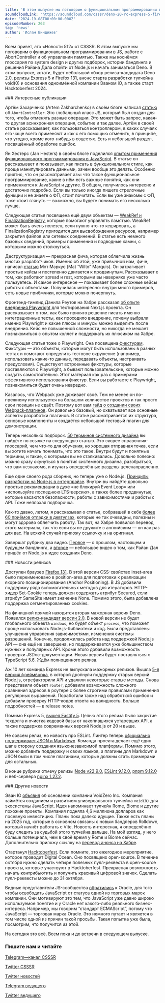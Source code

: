 ```yaml
---
title: 'В этом выпуске мы поговорим о функциональном программировании в JS, работе с AbortController и об управлении памятью. Также мы коснёмся глоссария по system design и других подборок, истории бандлинга и решения Райана Дала отойти от Node.js и начать заниматься Deno. В этом выпуске, кстати, будет небольшой обзор релиза-кандидата Deno 2.0, релизы Express 5 и Firefox 131, анонс старта разработки тулчейна void(0) и основания одноимённой компании Эваном Ю, а также старт Hacktoberfest 2024.'
soundcloudLink: 'https://soundcloud.com/csssr/deno-20-rc-express-5-firefox-131-void0-ot-evana-yu-fp-v-js-hacktoberfest-2024'
date: '2024-10-08T00:00:00.000Z'
episodeNumber: 263
tag: 'news'
author: 'Ислам Виндижев'
---
```


Всем привет, это «Новости 512» от CSSSR. В этом выпуске мы поговорим о функциональном программировании в JS, работе с AbortController и об управлении памятью. Также мы коснёмся глоссария по system design и других подборок, истории бандлинга и решения Райана Дала отойти от Node.js и начать заниматься Deno. В этом выпуске, кстати, будет небольшой обзор релиза-кандидата Deno 2.0, релизы Express 5 и Firefox 131, анонс старта разработки тулчейна void(0) и основания одноимённой компании Эваном Ю, а также старт Hacktoberfest 2024.

<ParagraphWithImage imageName="laptopNews" >
  ### Интересные публикации

Артём Захарченко (Artem Zakharchenko) в своём блоге написал [статью](https://kettanaito.com/blog/dont-sleep-on-abort-controller) об `AbortController`. Это глобальный класс JS, который был создан для того, чтобы отменять разные операции. Это может быть запрос, какая-то другая асинхронная операция, событие и так далее. Артём в своей статье рассказывает, как пользоваться контроллером, в каких случаях его чаще всего применяют и как с его помощью отменить, в принципе, что угодно, кроме кого-нибудь в соцсетях. Есть и небольшой раздел, посвящённый обработке ошибок.
</ParagraphWithImage>

Ян Хестерс (Jan Hesters) в своём блоге поделился [опытом применения функционального программирования в JavaScript](https://janhesters.com/blog/unleash-javascripts-potential-with-functional-programming). В статье он рассказывает и показывает, как писать в функциональном стиле, как проще манипулировать данными, зачем вообще это делать. Особенно приятно, что он рассматривает азы: что такое функциональное программирование, какие в нём есть важные понятия, как они применяются к JavaScript и другие. В общем, получилось интересно и достаточно подробно. Если вы только иногда пишете стрелочные функции и не знаете о ФП, стоит почитать. Если вы уже знакомы с ФП, тоже стоит глянуть — возможно, вы будете понимать его несколько лучше.

Следующая статья посвящена ещё двум объектам — [WeakRef и FinalizationRegistry](https://habr.com/ru/companies/otus/articles/843812/), которые помогают управлять памятью. WeakRef может быть очень полезен, если нужно что-то кешировать, а FinalizationRegistry пригодится для высвобождения ресурсов, например закрытия файлов или сетевых соединений. В статье есть немного базовых сведений, примеры применения и подводные камни, с которыми можно столкнуться.

Деструктуризация — прекрасная фича, которая облегчила жизнь многих разработчиков. Именно об этой, уже привычной нам, фиче, написал [статью](https://piccalil.li/blog/a-guide-to-destructuring-in-javascript/) Мэт Маркус (Mat “Wilto” Marquis). Он затрагивает простые кейсы и постепенно двигается к продвинутым. Рассказывает о том, как работают spread и rest, которыми вы наверняка уже часто пользуетесь. И самое интересное — показывает более сложные кейсы работы с объектами. Получилась интересно: внутри много примеров, есть новые приёмчики, которые можно почерпнуть.

Фронтенд-тимлид Данила Реутов на Хабре рассказал [об опыте внедрения Playwright](https://habr.com/ru/companies/kts/articles/843054/) для тестирования Next.js проекта. Он рассказывает о том, как было принято решение писать именно интеграционные тесты, как проходило внедрение, почему выбрали именно Playwright и какие плюсы и минусы можно выделить после внедрения. Кейс не повышенной сложности, но никогда не мешает познакомиться с опытом коллег и поддержать их плюсиком на Хабре.

Следующая статья тоже о Playwright. Она посвящена [фикстурам](https://habr.com/ru/articles/848434/). Фикстуры — это объекты, которые могут быть использованы в разных тестах и помогают определить тестовое окружение (например, использовать какие-то данные, передавать объекты, настраивать предусловия). Существуют встроенные фикстуры, которые поставляются с Playwright, а бывают пользовательские, которые можно создать самостоятельно. Этот материал как раз с примерами эффективного использования фикстур. Если вы работаете с Playwright, познакомиться будет очень невредно.

Казалось, что Webpack уже доживает своё. Тем не менее он по-прежнему используется на большом количестве проектов и так просто свои позиции не сдаёт. Поэтому вот вам [гайд о создании своих Webpack-плагинов](https://habr.com/ru/articles/846022/). Он довольно базовый, но охватывает все основные аспекты разработки плагинов. В статье рассматривается их структура, основные компоненты и создаётся небольшой тестовый плагин для демонстрации. 

Теперь несколько подборок. [50 терминов системного дизайна](https://habr.com/ru/companies/timeweb/articles/846420/) вы найдёте по ссылке на следующую статью. Это скорее справочник-глоссарий, чем что-то для обучения, но хорошая отправная точка, если вы хотите начать понимать, что это такое. Внутри будут и понятные термины, и такие, с которыми вы не сталкивались. Довольно полезно: можно сразу окунуться в понятия системного дизайна, разобраться, что вам незнакомо, и изучать определённые разделы целенаправленно.

Ещё один своего рода сборник, но теперь уже о Node.js. [Принципы разработки на Node.js в энтерпрайзе](https://www.platformatichq.com/node-principles). Внутри вы найдёте довольно простые рекомендации в духе «не блокируй Event Loop» или «используйте последнюю LTS-версию», а также более продвинутые, которые касаются безопасности, работы с зависимостями и работы с API. Тоже неплохая подборочка.

Как-то давно, летом, я рассказывал о статье, собравшей в себе [более 60 приёмов отладки в девтулзах](https://habr.com/ru/companies/ruvds/articles/842428/), которые не так очевидны, полезны и могут здорово облегчить работу. Так вот, на Хабре появился перевод этого материала, так что если вы не дружите с английским — он как раз для вас. На всякий случай приложу [ссылочку и на оригинал](https://alan.norbauer.com/articles/browser-debugging-tricks).

Завершат рубрику два видео. [Первое](https://www.youtube.com/watch?v=JUS6EPMbk0U) — о прошлом, настоящем и будущем бандлинга, а [второе](https://www.youtube.com/watch?v=zxitJn9MwYs) — небольшое видео о том, как Райан Дал пришёл от Node.js к идее создания Deno.

<ParagraphWithImage imageName="manWithLaptop">
  ### Новости релизов

Доступен браузер [Firefox 131](https://developer.mozilla.org/en-US/docs/Mozilla/Firefox/Releases/131). В этой версии CSS-свойство inset-area было переименовано в position-area для подготовки к реализации якорного позиционирования (Anchor Positioning). В JS добавили поддержку ряда вспомогательных методов для итераторов. HTTP-хидер Set-Cookie теперь должен содержать атрибут Secured, если атрибут SameSite имеет значение None. Помимо этого, была добавлена поддержка сегментированных cookies.
</ParagraphWithImage>

На финишной прямой находится вторая мажорная версия Deno. Появился [релиз-кандидат версии 2.0](https://deno.com/blog/v2.0-release-candidate). В новой версии не будет глобального объекта `windows`, но будет объект `process`, что поможет проще использовать Node.js-библиотеки и код. Были представлены улучшения управления зависимостями, изменения системы разрешений. Конечно, продолжилась работа над поддержкой Node.js API — она ещё не завершена, но поддерживается уже большинством нужных и популярных API. Кроме этого добавили возможность проверки JSDoc-документации. Новая версия будет поставляться с TypeScript 5.6. Ждём полноценного релиза.

Аж 10 лет команда Express не выпускала мажорных релизов. Вышла [5-я версия фреймворка](https://www.trevorlasn.com/blog/whats-new-in-express-5), в которой дропнули поддержку старых версий Node.js, отрефакторили API и удалили некоторые старые методы. Снова представили объект `router`, добавили возможность сложного сравнения адресов в роутере с более строгими правилами применения регулярных выражений. Поработали также над обработкой ошибок и добавили проверку HTTP-кодов ответа на валидность. Больше подробностей — в release notes.

Помимо Express 5, [вышел Fastify 5](https://openjsf.org/blog/fastifys-growth-and-success). Целью этого релиза было закрытие техдолга и очистка кодовой базы от накопившихся устаревших API, а также поддержка современных версий Node.js от 20 и выше.

Не совсем релиз, но новость про ESLint. Линтер теперь [официально поддерживает JSON и Markdown](https://eslint.org/blog/2024/10/eslint-json-markdown-support/). Команда проекта делает ещё один шаг в сторону создания языконезависимой платформы. Помимо этого, можно добавить поддержку и своих языков, а плагины для Markdown и JSON были в том числе плагинами, которые должны стать примерами для остальных.

В конце рубрики отмечу релизы [Node v22.9.0](https://nodejs.org/en/blog/release/v22.9.0), [ESLint 9.12.0](https://eslint.org/blog/2024/10/eslint-v9.12.0-released/), [pnpm 9.12.0](https://github.com/pnpm/pnpm/releases/tag/v9.12.0) и веб-сервера [nginx 1.27.2](https://mailman.nginx.org/pipermail/nginx-announce/2024/XTDQ5IH4IFLPVWJSHPAVGO6BHRN76GAS.html).

<ParagraphWithImage imageName="laptopNews" >
    ### Другие новости

Эван Ю [объявил](https://voidzero.dev/posts/announcing-voidzero-inc) об основании компании VoidZero Inc. Компания займётся созданием и развитием универсального тулчейна `void(0)` для экосистемы JavaScript. Идея напоминает тулчейн Rome, Biome и другие похожие проекты. Компания подняла 4,6 миллиона долларов как посевную инвестицию. Планы пока далеко идущие. Также есть планы на 2025 год, которые в основном связаны с новым бандлеров Rolldown, который начнёт работать с Vite. Новость интересная, я определённо буду следить за судьбой этого тулчейна дальше. На мой взгляд, у него больше потенциала, чем в своё время у Rome и Biome сейчас. Дополнительно приложу ссылку на [перевод анонса на Хабре](https://habr.com/ru/companies/first/articles/847514/).
</ParagraphWithImage>

Стартанул [Hacktoberfest](https://hacktoberfest.com/). Если помните, это ежегодное мероприятие, которое проводит Digital Ocean. Оно посвящено open-source. В течение октября нужно сделать четыре полезных пулл-реквеста в open-source проекты, которые участвуют в Hacktoberfest. Прекрасная возможность начать контрибьютить и получить красивый цифровой значок. Сделать пулл-реквесты можно до 31 октября.

Видные представители JS-сообщества [обратились](https://javascript.tm/) к Oracle, для того чтобы освободить JavaScript от статуса одной из торговых марок компании. Они мотивируют это тем, что JavaScript уже давно широко используемое понятие и у Oracle нет какого-либо реального бизнес-интереса. Например, мы говорим “стандарт ECMAScript”, потому что JavaScript — торговая марка Oracle. Это немного путает и является в том числе одной из причин такой просьбы. Такая попытка уже была, посмотрим, что получится из этой.

На сегодня это всё. Всем пока и до встречи в следующем выпуске.

  ### Пишите нам и читайте
  [Telegram—канал CSSSR](https://t.me/csssr)

  [Twitter CSSSR](https://twitter.com/csssr_dev)

  [Twitter новостей](https://twitter.com/csssr_news)

  [Telegram ведущего](https://t.me/Vindizh)

  [Twitter ведущего](https://twitter.com/Vindizh)
